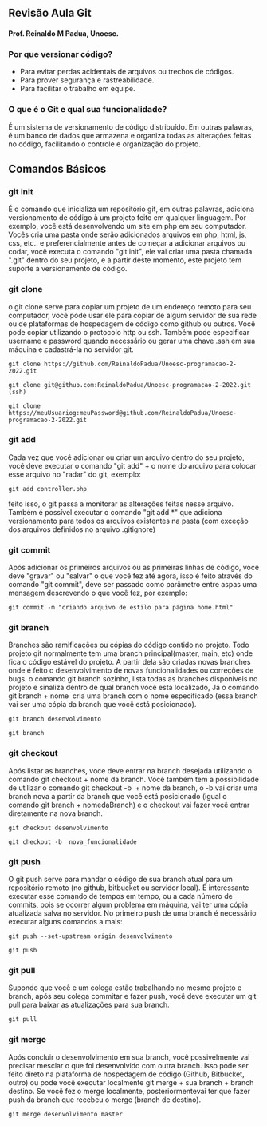 ## Revisão Aula Git
#### Prof. Reinaldo M Padua, Unoesc.

### Por que versionar código?
* Para evitar perdas acidentais de arquivos ou trechos de códigos.
* Para prover segurança e rastreabilidade.
* Para facilitar o trabalho em equipe.

### O que é o Git e qual sua funcionalidade? 
É um sistema de versionamento de código distribuído. Em outras palavras, é um banco de dados que armazena e organiza todas as alterações feitas no código, facilitando o controle e organização do projeto. 

## Comandos Básicos

### git init
É o comando que inicializa um repositório git, em outras palavras, adiciona versionamento de código à um projeto feito em qualquer linguagem.
Por exemplo, você está desenvolvendo um site em php em seu computador. Vocês cria uma pasta onde serão adicionados arquivos em php, html, js, css, etc.. e 
preferencialmente antes de começar a adicionar arquivos ou codar, você executa o comando "git init", ele vai criar uma pasta chamada ".git" dentro do seu projeto,
e a partir deste momento, este projeto tem suporte a versionamento de código.

### git clone
o git clone serve para copiar um projeto de um endereço remoto para seu computador, você pode usar ele para copiar de algum servidor de sua rede 
ou de plataformas de hospedagem de código como github ou outros. Você pode copiar utilizando o protocolo http ou ssh. 
Também pode especificar username e password quando necessário ou gerar uma chave .ssh em sua máquina e cadastrá-la no servidor git.
~~~
git clone https://github.com/ReinaldoPadua/Unoesc-programacao-2-2022.git
~~~
~~~
git clone git@github.com:ReinaldoPadua/Unoesc-programacao-2-2022.git (ssh)
~~~
~~~
git clone https://meuUsuariog:meuPassword@github.com/ReinaldoPadua/Unoesc-programacao-2-2022.git
~~~

### git add
Cada vez que você adicionar ou criar um arquivo dentro do seu projeto, você deve executar o comando "git add" + o nome do arquivo para colocar esse arquivo no "radar" do git, exemplo: 
~~~
git add controller.php
~~~
feito isso, o git passa a monitorar as alterações feitas nesse arquivo. Também é possível executar o comando "git add *"
que adiciona versionamento para todos os arquivos existentes na pasta (com exceção dos arquivos definidos no arquivo .gitignore) 

### git commit
Após adicionar os primeiros arquivos ou as primeiras linhas de código, você deve "gravar" ou "salvar" o que você fez até agora, isso é feito através do 
comando "git commit", deve ser passado como parâmetro entre aspas uma mensagem descrevendo o que você fez, por exemplo:
~~~
git commit -m "criando arquivo de estilo para página home.html" 
~~~

### git branch
Branches são ramificações ou cópias do código contido no projeto. Todo projeto git normalmente tem uma branch principal(master, main, etc) onde fica
o código estável do projeto. A partir dela são criadas novas branches onde é feito o desenvolvimento de novas funcionalidades ou correções de bugs.
o comando git branch sozinho, lista todas as branches disponíveis no projeto e sinaliza dentro de qual branch você está localizado, 
Já o comando git branch + nome  cria uma branch com o nome especificado (essa branch vai ser uma cópia da branch que você está posicionado). 
~~~
git branch desenvolvimento 
~~~
~~~
git branch 
~~~

### git checkout
Após listar as branches, voce deve entrar na branch desejada utilizando o comando git checkout + nome da branch. Você também tem a possibilidade de utilizar o
comando git checkout -b  + nome da branch, o -b vai criar uma branch nova a partir da branch que você está posicionado (igual o comando git branch + nomedaBranch) e o
checkout vai fazer você entrar diretamente na nova branch.
~~~
git checkout desenvolvimento
~~~
~~~
git checkout -b  nova_funcionalidade 
~~~

### git push 
O git push serve para mandar o código de sua branch atual para um repositório remoto (no github, bitbucket ou servidor local). É interessante executar esse comando de tempos em tempo, ou a cada número de commits, pois se ocorrer algum problema em máquina, vai ter uma cópia atualizada salva no servidor. No primeiro push de uma branch
é necessário executar alguns comandos a mais:
~~~
git push --set-upstream origin desenvolvimento
~~~
~~~
git push 
~~~

### git pull
Supondo que você e um colega estão trabalhando no
mesmo projeto e branch, após seu colega commitar e fazer push, você deve executar um git pull para baixar as atualizações para sua branch. 
~~~
git pull 
~~~

### git merge
Após concluir o desenvolvimento em sua branch, você possivelmente vai precisar mesclar o que foi desenvolvido com outra branch. Isso pode ser feito direto na plataforma de hospedagem de código (Github, Bitbucket, outro) ou pode você executar localmente git merge + sua branch + branch destino. Se você fez o merge localmente, posteriormentevai ter que fazer push da branch que recebeu o merge (branch de destino). 
~~~
git merge desenvolvimento master 
~~~
